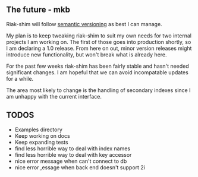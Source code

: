 ## The future - mkb

Riak-shim will follow [semantic versioning](http://semver.org) as best I can
manage.

My plan is to keep tweaking riak-shim to suit my own needs for two internal
projects I am working on.  The first of those goes into production  shortly,
so I am declaring a 1.0 release.  From here on out, minor version releases
might introduce new functionality, but won't break what is already here.

For the past few weeks riak-shim has been fairly stable and hasn't needed
significant changes.  I am hopeful that we can avoid incompatable updates for
a while.

The area most likely to change is the handling of secondary indexes since I am
unhappy with the current interface.

## TODOS

- Examples directory
- Keep working on docs
- Keep expanding tests
- find less horrible way to deal with index names
- find less horrible way to deal with key accessor
- nice error message when can't connect to db
- nice error ,essage when back end doesn't support 2i